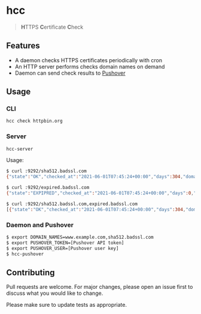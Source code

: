 # hcc

> **H**TTPS **C**ertificate **C**heck

## Features

* A daemon checks HTTPS certificates periodically with cron
* An HTTP server performs checks domain names on demand
* Daemon can send check results to [Pushover](https://pushover.net/)

## Usage

### CLI

```bash
hcc check httpbin.org
```

### Server

```bash
hcc-server
```

Usage:

```bash
$ curl :9292/sha512.badssl.com
{"state":"OK","checked_at":"2021-06-01T07:45:24+00:00","days":304,"domain_name":"sha512.badssl.com","expired_at":"2022-04-01T12:00:00+00:00","elapsed":364}

$ curl :9292/expired.badssl.com
{"state":"EXPIPRED","checked_at":"2021-06-01T07:45:24+00:00","days":0,"domain_name":"expired.badssl.com","expired_at":"1970-01-01T00:00:00+00:00","elapsed":0}

$ curl :9292/sha512.badssl.com,expired.badssl.com
[{"state":"OK","checked_at":"2021-06-01T07:45:24+00:00","days":304,"domain_name":"sha512.badssl.com","expired_at":"2022-04-01T12:00:00+00:00","elapsed":172},{"state":"EXPIPRED","checked_at":"2021-06-01T07:45:24+00:00","days":0,"domain_name":"expired.badssl.com","expired_at":"1970-01-01T00:00:00+00:00","elapsed":0}]
```

### Daemon and Pushover

```bash
$ export DOMAIN_NAMES=www.example.com,sha512.badssl.com
$ export PUSHOVER_TOKEN=[Pushover API token]
$ export PUSHOVER_USER=[Pushover user key]
$ hcc-pushover
```

## Contributing

Pull requests are welcome. For major changes, please open an issue first to discuss what you would like to change.

Please make sure to update tests as appropriate.
